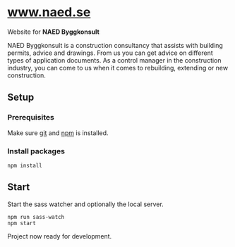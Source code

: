 # www.naed.se

Website for **NAED Byggkonsult**

NAED Byggkonsult is a construction consultancy that assists with building permits, advice and drawings. From us you can get advice on different types of application documents. As a control manager in the construction industry, you can come to us when it comes to rebuilding, extending or new construction.

## Setup

### Prerequisites

Make sure [git](https://git-scm.com/) and [npm](https://nodejs.org/en/) is installed.

### Install packages

```
npm install
```

## Start

Start the sass watcher and optionally the local server.

```
npm run sass-watch
npm start
```

Project now ready for development.
